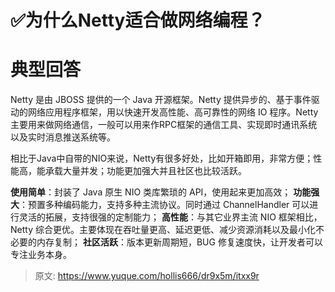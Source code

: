 # ✅为什么Netty适合做网络编程？


# 典型回答
Netty 是由 JBOSS 提供的一个 Java 开源框架。Netty 提供异步的、基于事件驱动的网络应用程序框架，用以快速开发高性能、高可靠性的网络 IO 程序。Netty 主要用来做网络通信，一般可以用来作RPC框架的通信工具、实现即时通讯系统以及实时消息推送系统等。

相比于Java中自带的NIO来说，Netty有很多好处，比如开箱即用，非常方便；性能高，能承载大量并发；功能更加强大并且社区也比较活跃。

**使用简单**：封装了 Java 原生 NIO 类库繁琐的 API，使用起来更加高效；
**功能强大**：预置多种编码能力，支持多种主流协议。同时通过 ChannelHandler 可以进行灵活的拓展，支持很强的定制能力；
**高性能**：与其它业界主流 NIO 框架相比，Netty 综合更优。主要体现在吞吐量更高、延迟更低、减少资源消耗以及最小化不必要的内存复制；
**社区活跃**：版本更新周期短，BUG 修复速度快，让开发者可以专注业务本身。



> 原文: <https://www.yuque.com/hollis666/dr9x5m/itxx9r>